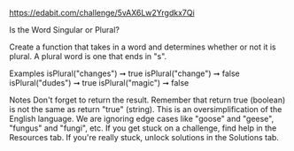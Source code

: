 https://edabit.com/challenge/5vAX6Lw2Yrgdkx7Qi

Is the Word Singular or Plural?

Create a function that takes in a word and determines whether or not it is plural. A plural word is one that ends in "s".

Examples
isPlural("changes") ➞ true
isPlural("change") ➞ false
isPlural("dudes") ➞ true
isPlural("magic") ➞ false

Notes
Don't forget to return the result.
Remember that return true (boolean) is not the same as return "true" (string).
This is an oversimplification of the English language. We are ignoring edge cases like "goose" and "geese", "fungus" and "fungi", etc.
If you get stuck on a challenge, find help in the Resources tab.
If you're really stuck, unlock solutions in the Solutions tab.